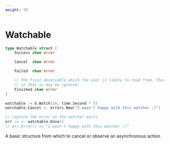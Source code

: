 ```yaml
---
weight: 70
---
```


# Watchable

```go 
type Watchable struct {
	Success chan error

	Cancel  chan error

	Failed  chan error

	// The final observable which the user is likely to read from. Though it can only be fired once it is buffered
	// so that is may be ignored.
	Finished chan error
}

watchable := b.Watch(10, time.Second * 5)
watchable.Cancel <- errors.New("I wasn't happy with this watcher :/")

// capture the error as the watcher exits
err := <- watchable.Done()
// err.Error() => "I wasn't happy with this watcher :/"
```

A basic structure from which to cancel or observe an asynchronous action.

